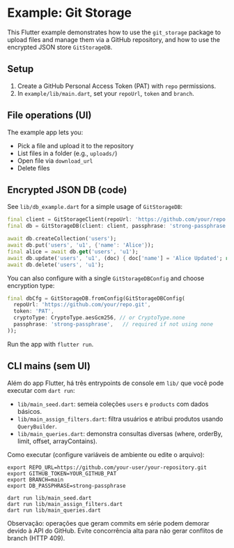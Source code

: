 # Example: Git Storage

This Flutter example demonstrates how to use the `git_storage` package to upload files and manage them via a GitHub repository, and how to use the encrypted JSON store `GitStorageDB`.

## Setup

1. Create a GitHub Personal Access Token (PAT) with `repo` permissions.
2. In `example/lib/main.dart`, set your `repoUrl`, `token` and `branch`.

## File operations (UI)

The example app lets you:
- Pick a file and upload it to the repository
- List files in a folder (e.g., `uploads/`)
- Open file via `download_url`
- Delete files

## Encrypted JSON DB (code)

See `lib/db_example.dart` for a simple usage of `GitStorageDB`:

```dart
final client = GitStorageClient(repoUrl: 'https://github.com/your/repo.git', token: 'PAT');
final db = GitStorageDB(client: client, passphrase: 'strong-passphrase');

await db.createCollection('users');
await db.put('users', 'u1', {'name': 'Alice'});
final alice = await db.get('users', 'u1');
await db.update('users', 'u1', (doc) { doc['name'] = 'Alice Updated'; return doc; });
await db.delete('users', 'u1');
```

You can also configure with a single `GitStorageDBConfig` and choose encryption type:

```dart
final dbCfg = GitStorageDB.fromConfig(GitStorageDBConfig(
  repoUrl: 'https://github.com/your/repo.git',
  token: 'PAT',
  cryptoType: CryptoType.aesGcm256, // or CryptoType.none
  passphrase: 'strong-passphrase',   // required if not using none
));
```

Run the app with `flutter run`.

## CLI mains (sem UI)

Além do app Flutter, há três entrypoints de console em `lib/` que você pode executar com `dart run`:

- `lib/main_seed.dart`: semeia coleções `users` e `products` com dados básicos.
- `lib/main_assign_filters.dart`: filtra usuários e atribui produtos usando `QueryBuilder`.
- `lib/main_queries.dart`: demonstra consultas diversas (where, orderBy, limit, offset, arrayContains).

Como executar (configure variáveis de ambiente ou edite o arquivo):

```
export REPO_URL=https://github.com/your-user/your-repository.git
export GITHUB_TOKEN=YOUR_GITHUB_PAT
export BRANCH=main
export DB_PASSPHRASE=strong-passphrase

dart run lib/main_seed.dart
dart run lib/main_assign_filters.dart
dart run lib/main_queries.dart
```

Observação: operações que geram commits em série podem demorar devido à API do GitHub. Evite concorrência alta para não gerar conflitos de branch (HTTP 409).
